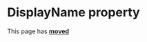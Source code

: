# DisplayName property #

This page has [**moved**](https://lib-docs.delphidabbler.com/ShellFolders/2/API/TPJSpecialFolderInfo-DisplayName)